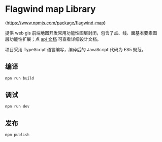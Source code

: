 
# Flagwind map Library

(https://www.npmjs.com/package/flagwind-map)

提供 web gis 前端地图开发常用功能性图层封闭，包含了点、线、面基本要素图层功能性扩展；点 [api 文档](https://chendb.github.io/flagwind-map/index.html) 可查看详细设计文档。

项目采用 TypeScript 语言编写，编译后的 JavaScript 代码为 ES5 规范。

## 编译

``` bash
npm run build
```

## 调试

``` bash
npm run dev
```

## 发布

``` bash
npm publish
```
